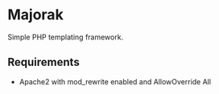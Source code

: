 # Majorak
Simple PHP templating framework.


## Requirements
- Apache2 with mod_rewrite enabled and AllowOverride All
